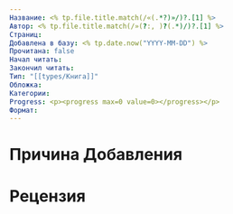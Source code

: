```yaml
---
Название: <% tp.file.title.match(/«(.*?)»/)?.[1] %>
Автор: <% tp.file.title.match(/»(?:, )?(.*)/)?.[1] %>
Страниц: 
Добавлена в базу: <% tp.date.now("YYYY-MM-DD") %>
Прочитана: false
Начал читать: 
Закончил читать: 
Тип: "[[types/Книга]]"
Обложка: 
Категории: 
Progress: <p><progress max=0 value=0></progress></p>
Формат: 
---
```

# Причина Добавления


# Рецензия
